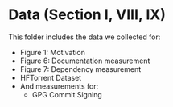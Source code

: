 # Data (Section I, VIII, IX)

This folder includes the data we collected for:

- Figure 1: Motivation
- Figure 6: Documentation measurement
- Figure 7: Dependency measurement
- HFTorrent Dataset
- And measurements for:
  - GPG Commit Signing
